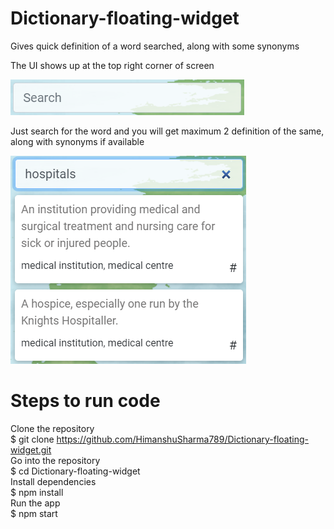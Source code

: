 # Dictionary-floating-widget
Gives quick definition of a word searched, along with some synonyms

The UI shows up at the top right corner of screen

<img src="screenshots/img1.png">

Just search for the word and you will get maximum 2 definition of the same, along with synonyms if available

<img src="screenshots/img2.png">

# Steps to run code
Clone the repository<br>
$ git clone https://github.com/HimanshuSharma789/Dictionary-floating-widget.git<br>
Go into the repository<br>
$ cd Dictionary-floating-widget<br>
Install dependencies<br>
$ npm install<br>
Run the app<br>
$ npm start

